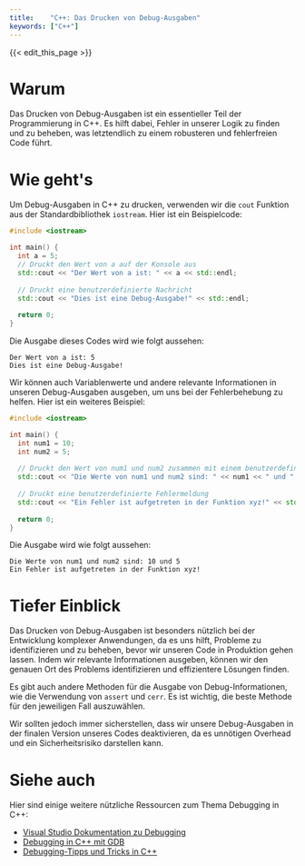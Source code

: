 ```yaml
---
title:    "C++: Das Drucken von Debug-Ausgaben"
keywords: ["C++"]
---
```


{{< edit_this_page >}}

# Warum 

Das Drucken von Debug-Ausgaben ist ein essentieller Teil der Programmierung in C++. Es hilft dabei, Fehler in unserer Logik zu finden und zu beheben, was letztendlich zu einem robusteren und fehlerfreien Code führt.

# Wie geht's 

Um Debug-Ausgaben in C++ zu drucken, verwenden wir die `cout` Funktion aus der Standardbibliothek `iostream`. Hier ist ein Beispielcode:

```C++
#include <iostream>

int main() {
  int a = 5;
  // Druckt den Wert von a auf der Konsole aus
  std::cout << "Der Wert von a ist: " << a << std::endl;
  
  // Druckt eine benutzerdefinierte Nachricht
  std::cout << "Dies ist eine Debug-Ausgabe!" << std::endl;
  
  return 0;
}
```

Die Ausgabe dieses Codes wird wie folgt aussehen:

```
Der Wert von a ist: 5
Dies ist eine Debug-Ausgabe!
```

Wir können auch Variablenwerte und andere relevante Informationen in unseren Debug-Ausgaben ausgeben, um uns bei der Fehlerbehebung zu helfen. Hier ist ein weiteres Beispiel:

```C++
#include <iostream>

int main() {
  int num1 = 10;
  int num2 = 5;
  
  // Druckt den Wert von num1 und num2 zusammen mit einem benutzerdefinierten Text
  std::cout << "Die Werte von num1 und num2 sind: " << num1 << " und " << num2 << std::endl;
  
  // Druckt eine benutzerdefinierte Fehlermeldung
  std::cout << "Ein Fehler ist aufgetreten in der Funktion xyz!" << std::endl;
  
  return 0;
}
```

Die Ausgabe wird wie folgt aussehen:

```
Die Werte von num1 und num2 sind: 10 und 5
Ein Fehler ist aufgetreten in der Funktion xyz!
```

# Tiefer Einblick 

Das Drucken von Debug-Ausgaben ist besonders nützlich bei der Entwicklung komplexer Anwendungen, da es uns hilft, Probleme zu identifizieren und zu beheben, bevor wir unseren Code in Produktion gehen lassen. Indem wir relevante Informationen ausgeben, können wir den genauen Ort des Problems identifizieren und effizientere Lösungen finden.

Es gibt auch andere Methoden für die Ausgabe von Debug-Informationen, wie die Verwendung von `assert` und `cerr`. Es ist wichtig, die beste Methode für den jeweiligen Fall auszuwählen.

Wir sollten jedoch immer sicherstellen, dass wir unsere Debug-Ausgaben in der finalen Version unseres Codes deaktivieren, da es unnötigen Overhead und ein Sicherheitsrisiko darstellen kann.

# Siehe auch

Hier sind einige weitere nützliche Ressourcen zum Thema Debugging in C++:

- [Visual Studio Dokumentation zu Debugging](https://docs.microsoft.com/de-de/cpp/debugging/?view=vs-2019)
- [Debugging in C++ mit GDB](https://www.gnu.org/software/gdb/)
- [Debugging-Tipps und Tricks in C++](https://www.freecodecamp.org/news/cpp-debugging-tips-and-tricks/)